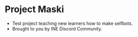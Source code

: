 # Project Maski
- Test project teaching new learners how to make selfbots.
- Brought to you by INE Discord Community.
